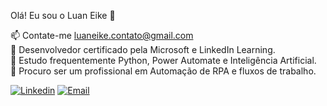 Olá! Eu sou o Luan Eike 👋

📫 Contate-me luaneike.contato@gmail.com  
🥇 Desenvolvedor certificado pela Microsoft e LinkedIn Learning.  
📘 Estudo frequentemente Python, Power Automate e Inteligência Artificial.  
🧠 Procuro ser um profissional em Automação de RPA e fluxos de trabalho.  
  
  
[![Linkedin](https://github.com/luan-eike/profile/blob/main/702300.png)](https://www.linkedin.com/in/luan-eike-50964b216/) [![Email](https://github.com/luan-eike/profile/blob/main/Circle-icons-mail.svg.png)](mailto:luaneike.contato@gmail.com)
